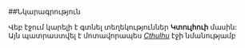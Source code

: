 ##Նկարագրություն

Վեբ էջում կարելի է գտնել տեղեկություններ **Կտուլհուի** մասին:<br/>
Այն պատրաստվել է մոտավորապես [*Cthulhu*](https://en.wikipedia.org/wiki/Cthulhu) էջի  նմանությամբ
